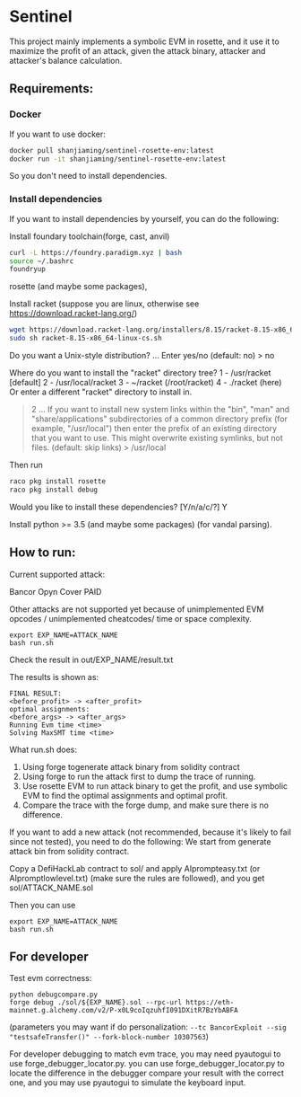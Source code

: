 # Sentinel

This project mainly implements a symbolic EVM in rosette, and it use it to maximize the profit of an attack, given the attack binary, attacker and attacker's balance calculation.


## Requirements:

### Docker

If you want to use docker:

```bash
docker pull shanjiaming/sentinel-rosette-env:latest
docker run -it shanjiaming/sentinel-rosette-env:latest
```

So you don't need to install dependencies.

### Install dependencies

If you want to install dependencies by yourself, you can do the following:

Install foundary toolchain(forge, cast, anvil)
```bash
curl -L https://foundry.paradigm.xyz | bash
source ~/.bashrc
foundryup
```

rosette (and maybe some packages), 


Install racket (suppose you are linux, otherwise see https://download.racket-lang.org/)
```bash
wget https://download.racket-lang.org/installers/8.15/racket-8.15-x86_64-linux-cs.sh
sudo sh racket-8.15-x86_64-linux-cs.sh
```
Do you want a Unix-style distribution? 
...
Enter yes/no (default: no) > no

Where do you want to install the "racket" directory tree?
  1 - /usr/racket [default]
  2 - /usr/local/racket
  3 - ~/racket (/root/racket)
  4 - ./racket (here)
  Or enter a different "racket" directory to install in.
> 2
...
If you want to install new system links within the "bin", "man"
  and "share/applications" subdirectories of a common directory prefix
  (for example, "/usr/local") then enter the prefix of an existing
  directory that you want to use.  This might overwrite existing symlinks,
  but not files.
(default: skip links) > /usr/local


Then run
```bash
raco pkg install rosette
raco pkg install debug
```
Would you like to install these dependencies? [Y/n/a/c/?] Y

Install python >= 3.5 (and maybe some packages) (for vandal parsing).

## How to run:

Current supported attack:

Bancor
Opyn
Cover
PAID

Other attacks are not supported yet because of unimplemented EVM opcodes / unimplemented cheatcodes/ time or space complexity.

```
export EXP_NAME=ATTACK_NAME
bash run.sh
```

Check the result in out/EXP_NAME/result.txt

The results is shown as:

```
FINAL RESULT:
<before_profit> -> <after_profit>
optimal assignments:
<before_args> -> <after_args>
Running Evm time <time>
Solving MaxSMT time <time>
```

What run.sh does:

1. Using forge togenerate attack binary from solidity contract
2. Using forge to run the attack first to dump the trace of running.
3. Use rosette EVM to run attack binary to get the profit, and use symbolic EVM to find the optimal assignments and optimal profit.
4. Compare the trace with the forge dump, and make sure there is no difference.


If you want to add a new attack (not recommended, because it's likely to fail since not tested), you need to do the following:
We start from generate attack bin from solidity contract.

Copy a DefiHackLab contract to sol/ and apply AIprompteasy.txt (or AIpromptlowlevel.txt) (make sure the rules are followed), and you get sol/ATTACK_NAME.sol

Then you can use

```
export EXP_NAME=ATTACK_NAME
bash run.sh
```



## For developer

Test evm correctness:
```
python debugcompare.py
forge debug ./sol/${EXP_NAME}.sol --rpc-url https://eth-mainnet.g.alchemy.com/v2/P-x0L9coIqzuhfI091DXitR7BzYbABFA
```
(parameters you may want if do personalization: `--tc BancorExploit --sig "testsafeTransfer()" --fork-block-number 10307563`)

For developer debugging to match evm trace, you may need pyautogui to use forge_debugger_locator.py.
you can use forge_debugger_locator.py to locate the difference in the debugger compare your result with the correct one, and you may use pyautogui to simulate the keyboard input.